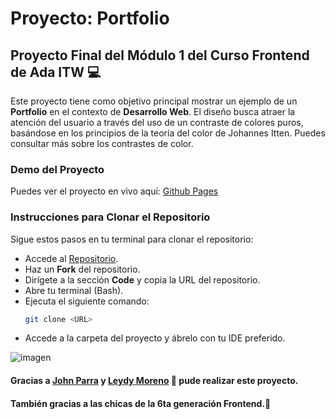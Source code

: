 # Proyecto: Portfolio

## Proyecto Final del Módulo 1 del Curso Frontend de Ada ITW 💻

Este proyecto tiene como objetivo principal mostrar un ejemplo de un **Portfolio** en el contexto de **Desarrollo Web**. El diseño busca atraer la atención del usuario a través del uso de un contraste de colores puros, basándose en los principios de la teoría del color de Johannes Itten. Puedes consultar más sobre los contrastes de color.

### Demo del Proyecto

Puedes ver el proyecto en vivo aquí: [Github Pages](https://pame-85.github.io/Portfolio/)

### Instrucciones para Clonar el Repositorio

Sigue estos pasos en tu terminal para clonar el repositorio:

- Accede al [Repositorio](https://github.com/Pame-85/Portfolio).
- Haz un **Fork** del repositorio.
- Dirígete a la sección **Code** y copia la URL del repositorio.
- Abre tu terminal (Bash).
- Ejecuta el siguiente comando:
  ```bash
  git clone <URL>
- Accede a la carpeta del proyecto y ábrelo con tu IDE preferido.

![imagen](/imágenes/screen.png)

#### Gracias a [John Parra](https://github.com/jonhks) y [Leydy Moreno](https://github.com/leydyk93/) 💙 pude realizar este proyecto.

#### También gracias a las chicas de la 6ta generación Frontend.📱 



